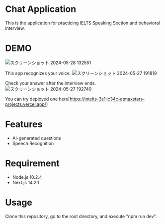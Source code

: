 
# Chat Application
This is the application for practicing IELTS Speaking Section and behavioral interview.

# DEMO
![スクリーンショット 2024-05-28 132551](https://github.com/atmaxstar/intelts/assets/106535011/dea44c8d-5ba0-4c2a-8c89-a91797caa59f)

This app recognizes your voice.
![スクリーンショット 2024-05-27 191819](https://github.com/atmaxstar/intelts/assets/106535011/1ad60594-65d2-48c0-a95f-211211905ead)

Check your answer after the interview ends.
![スクリーンショット 2024-05-27 192740](https://github.com/atmaxstar/intelts/assets/106535011/26c09eb7-cf1f-4a25-9332-9fe20c1bc193)

You can try deployed one here[https://intelts-3s1iic34c-atmaxstars-projects.vercel.app/]

# Features
* AI-generated questions
* Speech Recognition

# Requirement
* Node.js 10.2.4
* Next.js 14.2.1

# Usage

Clone this repository, go to the root directory, and execute "npm run dev".
